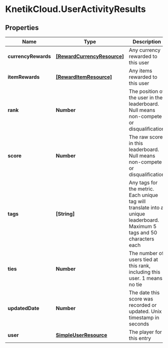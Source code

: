 # KnetikCloud.UserActivityResults

## Properties
Name | Type | Description | Notes
------------ | ------------- | ------------- | -------------
**currencyRewards** | [**[RewardCurrencyResource]**](RewardCurrencyResource.md) | Any currency rewarded to this user | [optional] 
**itemRewards** | [**[RewardItemResource]**](RewardItemResource.md) | Any items rewarded to this user | [optional] 
**rank** | **Number** | The position of the user in the leaderboard. Null means non-compete or disqualification | [optional] 
**score** | **Number** | The raw score in this leaderboard. Null means non-compete or disqualification | [optional] 
**tags** | **[String]** | Any tags for the metric. Each unique tag will translate into a unique leaderboard. Maximum 5 tags and 50 characters each | [optional] 
**ties** | **Number** | The number of users tied at this rank, including this user. 1 means no tie | [optional] 
**updatedDate** | **Number** | The date this score was recorded or updated. Unix timestamp in seconds | [optional] 
**user** | [**SimpleUserResource**](SimpleUserResource.md) | The player for this entry | 


